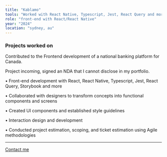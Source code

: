 ```yaml
---
title: "Kablamo"
tools: "Worked with React Native, Typescript, Jest, React Query and more."
role: "front-end with React/React Native"
year: "2024"
location: "sydney, au"
---
```


### Projects worked on

Contributed to the Frontend development of a national banking platform for Canada.

Project incoming, signed an NDA that I cannot disclose in my portfolio.

• Front-end development with React, React Native, Typescript, Jest, React Query, Storybook and more

• Collaborated with designers to transform concepts into functional components and screens

• Created UI components and established style guidelines

• Interaction design and development

• Conducted project estimation, scoping, and ticket estimation using Agile methodologies

---

[Contact me](mailto:hello@erindhoxha.dev)
